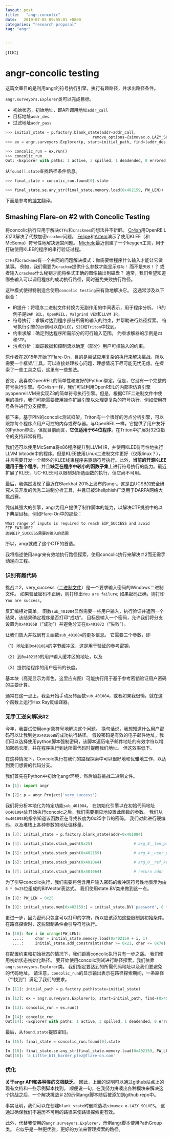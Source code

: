 ```yaml
---
layout: post
title:   "angr.concolic"
date:   2019-07-05 09:55:01 +0800
categories: "research proposal"
tag: "angr"


---
```


[TOC]

# angr-concolic testing

这篇文章目的是利用angr的符号执行引擎，执行有趣路径，并求出路径条件。

`angr.surveyors.Explorer`类可以完成目标。

* 初始状态，初始地址，即API调用地址`addr_call`
* 目标地址`addr_des`
* 过滤地址`addr_pass`

```python
>>> initial_state = p.factory.blank_state(addr=addr_call, 
                                      remove_options={simuvex.o.LAZY_SOLVES})
>>> ex = angr.surveyors.Explorer(p, start=initial_path, find=(addr_des,), avoid=(addr_pass,), enable_veritesting=True)

>>> concolic_run = ex.run()
>>> concolic_run
Out: <Explorer with paths: 1 active, 3 spilled, 1 deadended, 0 errored, 0 unconstrained, 1 found, 1 avoided, 0 deviating, 0 looping, 0 lost>
```

从`found[].state`查找路径条件信息。

```python
>>> final_state = concolic_run.found[0].state

>>> final_state.se.any_str(final_state.memory.load(0x402159, PW_LEN))
```



下面是参考的[博文](http://0x0atang.github.io/reversing/2015/09/17/flareon2-concolic.html)翻译。

## Smashing Flare-on #2 with Concolic Testing

将concolic执行应用于解决`CTFs`和`crackmes`的想法并不新鲜。 [Cr4sh](http://blog.cr4.sh/2015/03/automated-algebraic-cryptanalysis-with.html)用OpenREIL和Z3解决了代数加密`crackme`问题。 [Felipe](https://feliam.wordpress.com/2010/10/07/the-symbolic-maze/)和[Artem](http://blog.trailofbits.com/2014/12/04/close-encounters-with-symbolic-execution-part-2/)演示了使用KLEE（和McSema）符号性地解决迷宫问题。 [Michele](http://doar-e.github.io/blog/2015/08/18/keygenning-with-klee/)最近创建了一个keygen工具，用于打破使用KLEE的程序的串行验证过程。

`CTFs`和`crackmes`有一个共同的问题解决模式：你需要给程序什么输入才能让它做某事。 例如，我们需要为`crackme`提供什么参数才能显示`成功！` 而不是`失败！`？ 或者输入`crackme`什么秘钥才能将格式正确的图像输出到磁盘？ 通常，我们希望知道哪些输入可以调用程序的成功执行路径，同时避免失败执行路径。

这种模式使得特别适合使用`concolic testing`来有效地解决它。 这通常涉及以下组合：

* IR提升：将程序二进制文件转换为无副作用的中间表示，用于程序分析。 IR的例子是`BAP BIL`，`OpenREIL`，`Valgrind VEX`和`LLVM IR`。
* 符号执行：求解对达到程序部分所需的输入的约束，并帮助进行路径探索。 符号执行引擎的示例可以在`KLEE`，`S2E`和`Triton`中找到。
* 约束求解：确定到达程序所需部分的可行输入范围。 约束求解器的示例是`Z3`和`STP`。
* 污点分析：跟踪数据和控制流以确定（部分）用户可控输入的约束。

原作者在2015年开始了Flare-On，目的是尝试应用复杂的执行来解决挑战。所以需要一个框架/工具，可以直接处理核心问题，理想情况下尽可能无忧无虑。在探索了一些工具之后，这里有一些想法。

首先，我喜欢OpenREIL的简单性和友好的Python绑定。但是，它没有一个完整的符号执行引擎。与Cr4sh一样，我们可以利用OpenREIL的内部IR仿真引擎pyopenreil.VM来实现Z3的简单符号执行引擎。但是，根据CTF二进制文件中使用的操作，我们可能需要使用操作扩展引擎以处理更复杂的符号执行，例如使用符号条件进行分支探索。

接下来，基于PIN的concolic测试框架，Triton有一个很好的污点分析引擎，可以跟踪每个程序点用户可控的内存或寄存器。与OpenREIL一样，它提供了用户友好的Python界面。但就目前而言，**它仅适用于64位程序**。在Triton中扩展对32位指令的支持非常有用。

我们还可以使用McSema将x86程序提升到LLVM IR，并使用KLEE符号性地执行LLVM bitcode中的程序。但是KLEE使用Linux二进制文件更好（仅限linux？），并且需要开发一个额外的KLEE线束程序来驱动符号执行。此外，**当前的开源KLEE适用于整个程序**，并且**缺乏在程序中较小的函数子集**上进行符号执行的能力。最近扩展了KLEE，UC-KLEE可以限制对所选函数的执行，但它尚不可用。

最后，我偶然发现了最近在Blackhat 2015上发布的angr。这是由UCSB的安全研究人员开发的优秀二进制分析工具，并且已被Shellphish广泛用于DARPA网络大挑战赛。

凭借其强大的引擎，angr为用户提供了制作脚本的能力，以解决CTF挑战中的以下典型目标，例如Flare-On中的那些：

```plain
What range of inputs is required to reach EIP_SUCCESS and avoid EIP_FAILURE?
达到EIP_SUCCESS需要的输入的范围
```

所以，angr就成了这个CTF的首选。

我将描述使用angr来有效地执行路径探索，使用concolic执行来解决＃2而无需手动逆向工程。

### 识别有趣代码

挑战＃2，very_success（[二进制文件](http://0x0atang.github.io/files/20150917/very_success)）是一个要求输入密码的Windows二进制文件。 如果验证密码不正确，则打印出`You are failure`; 如果密码正确，则打印`You are success`。

反汇编相对简单。 函数`sub_401084`显然需要一些用户输入，执行验证并返回一个结果，该结果确定程序是否打印“成功”。 目标是输入一个密码，允许我们将分支设置为`0x40106B`（“成功”）并避免分支在`0x401072`（“失败”）。

让我们放大并找到有关函数`sub_401084`的更多信息。 它需要三个参数，即

（1）地址到`0x4010E4`的字节缓冲区，这是用于验证的参考密钥，

（2）到`0x402159`的用户输入缓冲区的地址，以及

（3）提供给程序的用户密码的长度。

基本块（高亮显示为青色，这里应有图）可能执行用于基于参考密钥验证用户密码的主要计算。

通常在这一点上，我会开始手动反转函数`sub_401084`，或者如果我很懒，就在这个函数上运行Hex Ray反编译器。

### 无手工逆向解决#2

今年，我尝试使用angr象符号地解决这个问题。 换句话说，我想知道什么用户密码可以让我到达`0x40106B`的成功执行路径。 假设密码是有效的电子邮件地址，我们可以选择使用python脚本强制密码，该脚本遍历电子邮件地址的有效字符以增加密码长度，并在程序执行到达所需代码时提醒我们地址。 但这效率低下。

在这种情况下，Concoic执行在我们的路径探索中可以很好地和优雅地工作，以达到我们想要的代码分支。

我们首先在Python中初始化angr环境，然后加载挑战二进制文件。

```python
In [1]: import angr

In [2]: p = angr.Project('very_success')
```

我们将分析本地化为特定功能`sub_401084`。 在初始化引擎以在初始代码地址`0x401084`处开始执行concoic之后，我们需要相应地设置此函数的参数。 我们从`0x401093`的指令知道该函数正在寻找长度为0x25字节的密码。 我们对此进行硬编码，以及堆栈上各种参数的地址偏移量。

```python
In [3]: initial_state = p.factory.blank_state(addr=0x401084)

In [4]: initial_state.stack_push(0x25)                  # arg_8__len_password

In [5]: initial_state.stack_push(0x402159)              # arg_4__user_password

In [6]: initial_state.stack_push(0x4010e4)              # arg_0__ref_key

In [7]: initial_state.stack_push(0x401064)              # return addr
```

为了引导concolic执行，我们需要将包含用户输入密码的缓冲区符号性地表示为由`8 * 0x25`位组成的BitVector表达式。 我们使用state.BV类来做到这一点。

```python
In [8]: PW_LEN = 0x25

In [9]: initial_state.mem[0x402159:] = initial_state.BV('password', 8 * PW_LEN)
```

更进一步，因为密码只包含可以打印的字符，所以应该添加这些限制到初始条件。在路径探索时，这些限制条件会引导符号执行。

```python
In [10]: for i in xrange(PW_LEN):
   ....:     char = initial_state.memory.load(0x402159 + i, 1)
   ....:     initial_state.add_constraints(char >= 0x21, char <= 0x7e)
```

在配置约束和初始状态的情况下，我们距离concolic执行只有一步之遥。 我们使用初始状态初始化路径。 要开始使用concolic测试进行路径探索，我们依靠`angr.surveyors.Explorer`类。 我们指定要达到的所需代码地址以及我们要避免的代码地址。 请注意，`concolic_run`的显示输出表示在路径探索期间，一条路径（“1找到”）满足了我们的要求。

```python
In [11]: initial_path = p.factory.path(state=initial_state)

In [12]: ex = angr.surveyors.Explorer(p, start=initial_path, find=(0x40106b,), avoid=(0x401072,), enable_veritesting=True)

In [13]: concolic_run = ex.run()

In [14]: concolic_run
Out[14]: <Explorer with paths: 1 active, 3 spilled, 1 deadended, 0 errored, 0 unconstrained, 1 found, 1 avoided, 0 deviating, 0 looping, 0 lost>
```

最后，从`found.state`提取密码。

```python
In [15]: final_state = concolic_run.found[0].state

In [16]: final_state.se.any_str(final_state.memory.load(0x402159, PW_LEN))
Out[16]: 'a_Little_b1t_harder_plez@flare-on.com'
```

### 优化

**关于angr API和各种类的文档缺乏**。 因此，上面的说明可以通过github站点上的现有文档和一些示例脚本找到。 顺便说一句，在我努力拼凑出各种模块来解决这个挑战之后，一个解决挑战＃2的示例angr脚本随后被添加到github repo中。

事实证明，我们可以在创建`blank_state`时删除选项`simuvex.o.LAZY_SOLVES`。 这通过确保我们不遍历不可用的路径来使路径探索更有效。

此外，代替我使用的`angr.surveyors.Explorer`，示例angr脚本使用PathGroup类。 它似乎是一种更优雅，更好的方法来管理探索的路径。